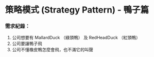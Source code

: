 # **策略模式 (Strategy Pattern) - 鴨子篇**

### 需求紀錄：
1. 公司想要有 MallardDuck （綠頭鴨） 及 RedHeadDuck （紅頭鴨）
2. 公司要讓鴨子飛
3. 公司不懂橡皮鴨怎麼會飛，也不滿它的叫聲